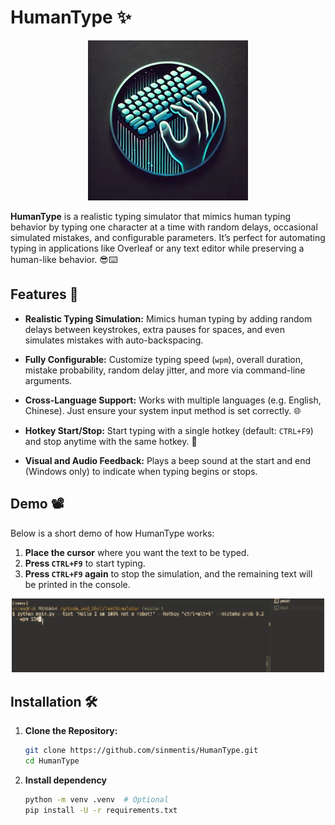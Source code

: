 # HumanType ✨

<div align="center">
    <img src="resource/logo.webp" width="256">
</div>


**HumanType** is a realistic typing simulator that mimics human typing behavior by typing one character at a time with random delays, occasional simulated mistakes, and configurable parameters. It’s perfect for automating typing in applications like Overleaf or any text editor while preserving a human-like behavior. 😎⌨️

## Features 🚀

- **Realistic Typing Simulation:**
  Mimics human typing by adding random delays between keystrokes, extra pauses for spaces, and even simulates mistakes with auto-backspacing.

- **Fully Configurable:**
  Customize typing speed (`wpm`), overall duration, mistake probability, random delay jitter, and more via command-line arguments.

- **Cross-Language Support:**
  Works with multiple languages (e.g. English, Chinese). Just ensure your system input method is set correctly. 🌐

- **Hotkey Start/Stop:**
  Start typing with a single hotkey (default: `CTRL+F9`) and stop anytime with the same hotkey. 🛑

- **Visual and Audio Feedback:**
  Plays a beep sound at the start and end (Windows only) to indicate when typing begins or stops.

## Demo 📽️

Below is a short demo of how HumanType works:

1. **Place the cursor** where you want the text to be typed.
2. **Press `CTRL+F9`** to start typing.
3. **Press `CTRL+F9` again** to stop the simulation, and the remaining text will be printed in the console.

<div align="center">
    <img src="resource/demo.gif" width="500">
</div>


## Installation 🛠️

1. **Clone the Repository:**

   ```bash
   git clone https://github.com/sinmentis/HumanType.git
   cd HumanType
   ```

2. **Install dependency**
   ```bash
   python -m venv .venv  # Optional
   pip install -U -r requirements.txt
   ```